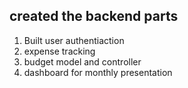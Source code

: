 ## created the backend parts
1. Built user authentiaction
2. expense tracking
3. budget model and controller
4. dashboard for monthly presentation
